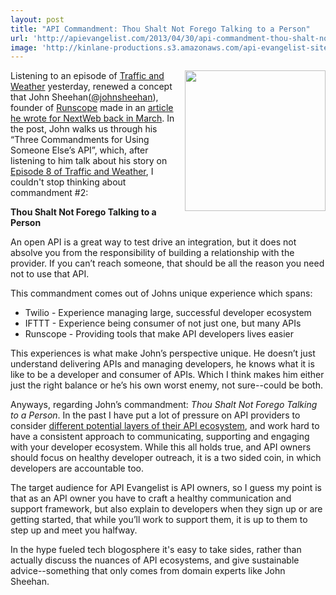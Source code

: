 ```yaml
---
layout: post
title: "API Commandment: Thou Shalt Not Forego Talking to a Person"
url: 'http://apievangelist.com/2013/04/30/api-commandment-thou-shalt-not-forego-talking-to-a-person/'
image: 'http://kinlane-productions.s3.amazonaws.com/api-evangelist-site/blog/kin-lane-in-api-we-trust-trimmed.png'
---
```


<img class="c1" src="https://s3.amazonaws.com/kinlane-productions/kin-lane/kin-lane-in-api-we-trust-trimmed.png" alt="" width="225" align="right" />

Listening to an episode of [Traffic and Weather][1] yesterday, renewed a concept that John Sheehan([@johnsheehan][2]), founder of [Runscope][3] made in an [article he wrote for NextWeb back in March][4]. In the post, John walks us through his “Three Commandments for Using Someone Else’s API”, which, after listening to him talk about his story on [Episode 8 of Traffic and Weather][5], I couldn't stop thinking about commandment #2:

**Thou Shalt Not Forego Talking to a Person**

An open API is a great way to test drive an integration, but it does not absolve you from the responsibility of building a relationship with the provider. If you can’t reach someone, that should be all the reason you need not to use that API.

This commandment comes out of Johns unique experience which spans:

  * Twilio - Experience managing large, successful developer ecosystem
  * IFTTT - Experience being consumer of not just one, but many APIs
  * Runscope - Providing tools that make API developers lives easier

This experiences is what make John’s perspective unique. He doesn’t just understand delivering APIs and managing developers, he knows what it is like to be a developer and consumer of APIs. Which I think makes him either just the right balance or he’s his own worst enemy, not sure--could be both.

Anyways, regarding John’s commandment: _Thou Shalt Not Forego Talking to a Person_. In the past I have put a lot of pressure on API providers to consider [different potential layers of their API ecosystem][6], and work hard to have a consistent approach to communicating, supporting and engaging with your developer ecosystem. While this all holds true, and API owners should focus on healthy developer outreach, it is a two sided coin, in which developers are accountable too.

The target audience for API Evangelist is API owners, so I guess my point is that as an API owner you have to craft a healthy communication and support framework, but also explain to developers when they sign up or are getting started, that while you’ll work to support them, it is up to them to step up and meet you halfway.

In the hype fueled tech blogosphere it's easy to take sides, rather than actually discuss the nuances of API ecosystems, and give sustainable advice--something that only comes from domain experts like John Sheehan.

   [1]: http://trafficandweather.io/
   [2]: https://twitter.com/johnsheehan
   [3]: https://www.runscope.com/signin?next=/ (Runscope)
   [4]: http://thenextweb.com/dd/2013/03/12/apis-are-dead-long-live-apis/?fromcat=all
   [5]: http://trafficandweather.io/post/46485798823/episode-8-im-going-to-withdraw-my-objection
   [6]: http://apievangelist.com/2012/01/31/four-potential-levels-of-an-api-business-ecosystem/

